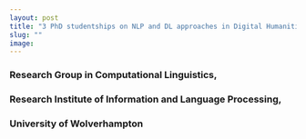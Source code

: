 ```yaml
---
layout: post
title: "3 PhD studentships on NLP and DL approaches in Digital Humanities"
slug: ""
image:
---
```


### Research Group in Computational Linguistics,
### Research Institute of Information and Language Processing,
### University of Wolverhampton
